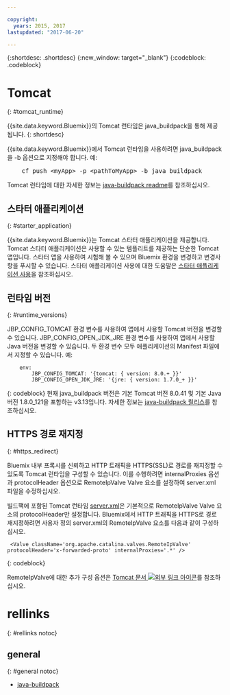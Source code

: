 ```yaml
---

copyright:
  years: 2015, 2017
lastupdated: "2017-06-20"

---
```


{:shortdesc: .shortdesc}
{:new_window: target="_blank"}
{:codeblock: .codeblock}


# Tomcat
{: #tomcat_runtime}

{{site.data.keyword.Bluemix}}의 Tomcat 런타임은 java_buildpack을 통해 제공됩니다.
{: shortdesc}

{{site.data.keyword.Bluemix}}에서 Tomcat 런타임을 사용하려면 java_buildpack을 -b 옵션으로 지정해야 합니다. 예: 
<pre>
    cf push &lt;myApp&gt; -p &lt;pathToMyApp&gt; -b java_buildpack
</pre>

Tomcat 런타임에 대한 자세한 정보는
[java-buildpack readme](https://github.com/cloudfoundry/java-buildpack/blob/master/README.md)를 참조하십시오.

## 스타터 애플리케이션
{: #starter_application}

{{site.data.keyword.Bluemix}}는 Tomcat 스타터 애플리케이션을 제공합니다. Tomcat 스타터 애플리케이션은 사용할 수 있는 템플리트를 제공하는 단순한 Tomcat 앱입니다. 스타터 앱을 사용하여 시험해 볼 수 있으며 Bluemix 환경을 변경하고 변경사항을 푸시할 수 있습니다. 스타터 애플리케이션 사용에 대한 도움말은 [스타터 애플리케이션 사용](/docs/cfapps/starter_app_usage.html)을 참조하십시오. 

## 런타임 버전
{: #runtime_versions}

JBP_CONFIG_TOMCAT 환경 변수를 사용하여 앱에서 사용할 Tomcat 버전을 변경할 수 있습니다.
JBP_CONFIG_OPEN_JDK_JRE 환경 변수를 사용하여 앱에서 사용할 Java 버전을 변경할 수 있습니다.
두 환경 변수 모두 애플리케이션의 Manifest 파일에서 지정할 수 있습니다. 예: 
```
    env:
        JBP_CONFIG_TOMCAT: '{tomcat: { version: 8.0.+ }}'
        JBP_CONFIG_OPEN_JDK_JRE: '{jre: { version: 1.7.0_+ }}'
```
{: codeblock}
현재 java_buildpack 버전은 기본 Tomcat 버전 8.0.41 및 기본 Java 버전 1.8.0_121을 포함하는 v3.13입니다.
자세한 정보는 [java-buildpack 릴리스](https://github.com/cloudfoundry/java-buildpack/releases/tag/v3.13)를 참조하십시오.

## HTTPS 경로 재지정
{: #https_redirect}

Bluemix 내부 프록시를 신뢰하고 HTTP 트래픽을 HTTPS(SSL)로 경로를 재지정할 수 있도록 Tomcat 런타임을 구성할 수 있습니다.
이를 수행하려면 internalProxies 옵션과 protocolHeader 옵션으로 RemoteIpValve Valve 요소를 설정하여 server.xml 파일을 수정하십시오.

빌드팩에 포함된 Tomcat 런타임 [server.xml](https://github.com/cloudfoundry/java-buildpack/blob/master/resources/tomcat/conf/server.xml)은 기본적으로 RemoteIpValve Valve 요소의 protocolHeader만 설정합니다. Bluemix에서 HTTP 트래픽을 HTTPS로 경로 재지정하려면 사용자 정의 server.xml의 RemoteIpValve 요소를 다음과 같이 구성하십시오.

```
 <Valve className='org.apache.catalina.valves.RemoteIpValve' protocolHeader='x-forwarded-proto' internalProxies='.*' />
```
{: codeblock}

RemoteIpValve에 대한 추가 구성 옵션은
[Tomcat 문서 ![외부 링크 아이콘](../../icons/launch-glyph.svg "외부 링크 아이콘")](https://tomcat.apache.org/tomcat-8.0-doc/api/org/apache/catalina/valves/RemoteIpValve.html)를 참조하십시오.

# rellinks
{: #rellinks notoc}
## general
{: #general notoc}
* [java-buildpack](https://github.com/cloudfoundry/java-buildpack)
